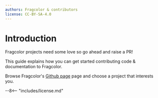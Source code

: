 ```yaml
---
authors: Fragcolor & contributors
license: CC-BY-SA-4.0
---
```


# Introduction

Fragcolor projects need some love so go ahead and raise a PR!

This guide explains how you can get started contributing code & documentation to Fragcolor.

Browse Fragcolor's <a href="https://github.com/fragcolor-xyz" target="_blank">Github page</a> page and choose a project that interests you. 




--8<-- "includes/license.md"
